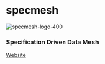 # specmesh

![specmesh-logo-400](https://user-images.githubusercontent.com/71075996/190342554-e0d8cd5d-7025-41fe-910e-665e91438c6b.png)

### Specification Driven Data Mesh

[Website](https://www.specmesh.ai/)

<!--

**Here are some ideas to get you started:**

🙋‍♀️ A short introduction - what is your organization all about?
🌈 Contribution guidelines - how can the community get involved?
👩‍💻 Useful resources - where can the community find your docs? Is there anything else the community should know?
🍿 Fun facts - what does your team eat for breakfast?
🧙 Remember, you can do mighty things with the power of [Markdown](https://docs.github.com/github/writing-on-github/getting-started-with-writing-and-formatting-on-github/basic-writing-and-formatting-syntax)
-->
